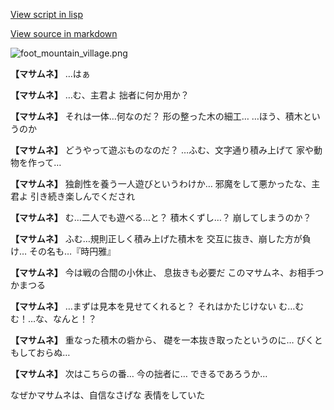 [View script in lisp](../scripts/10013201.txt)

[View source in markdown](10013201.md)

![foot_mountain_village.png](../images/backgrounds/foot_mountain_village.png)

**【マサムネ】**
…はぁ

**【マサムネ】**
…む、主君よ
拙者に何か用か？

**【マサムネ】**
それは一体…何なのだ？
形の整った木の細工…
…ほう、積木というのか

**【マサムネ】**
どうやって遊ぶものなのだ？
…ふむ、文字通り積み上げて
家や動物を作って…

**【マサムネ】**
独創性を養う一人遊びというわけか…
邪魔をして悪かったな、主君よ
引き続き楽しんでくだされ

**【マサムネ】**
む…二人でも遊べる…と？
積木くずし…？
崩してしまうのか？

**【マサムネ】**
ふむ…規則正しく積み上げた積木を
交互に抜き、崩した方が負け…
その名も…『時円雅』

**【マサムネ】**
今は戦の合間の小休止、
息抜きも必要だ
このマサムネ、お相手つかまつる

**【マサムネ】**
…まずは見本を見せてくれると？
それはかたじけない
む…むむ！…な、なんと！？

**【マサムネ】**
重なった積木の砦から、
礎を一本抜き取ったというのに…
びくともしておらぬ…

**【マサムネ】**
次はこちらの番…
今の拙者に…
できるであろうか…

なぜかマサムネは、自信なさげな
表情をしていた